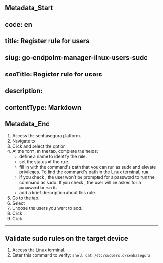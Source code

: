 ## Metadata_Start 
## code: en
## title: Register rule for users 
## slug: go-endpoint-manager-linux-users-sudo 
## seoTitle: Register rule for users 
## description:  
## contentType: Markdown 
## Metadata_End
1. Access the senhasegura platform.
2. Navigate to 
3. Click  and select the option 
4. At the  form, in the  tab, complete the fields:
    *  define a name to identify the rule.
    *  set the status of the rule.
   *  fill in with the  command's path that you can run as sudo and elevate privileges. To find the command's path in the Linux terminal, run 
    *  if you check , the user won’t be prompted for a password to run the command as sudo. If you check , the user will be asked for a password to run it.
    *  add a brief description about this rule.
5. Go to the  tab.
6. Select 
7. Choose the users you want to add.
8. Click .
9. Click 

* * *
## Validate sudo rules on the target device

1. Access the Linux terminal.
2. Enter this command to verify:
`shell
cat /etc/sudoers.d/senhasegura
`
